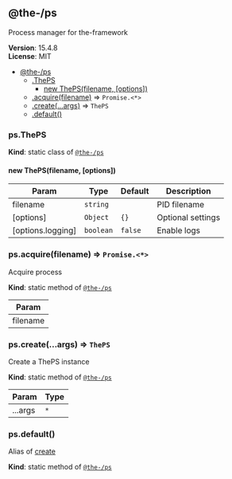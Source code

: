 <!--- Code generated by @the-/script-doc. DO NOT EDIT. -->

<a name="module_@the-/ps"></a>

## @the-/ps
Process manager for the-framework

**Version**: 15.4.8  
**License**: MIT  

* [@the-/ps](#module_@the-/ps)
    * [.ThePS](#module_@the-/ps.ThePS)
        * [new ThePS(filename, [options])](#new_module_@the-/ps.ThePS_new)
    * [.acquire(filename)](#module_@the-/ps.acquire) ⇒ <code>Promise.&lt;\*&gt;</code>
    * [.create(...args)](#module_@the-/ps.create) ⇒ <code>ThePS</code>
    * [.default()](#module_@the-/ps.default)

<a name="module_@the-/ps.ThePS"></a>

### ps.ThePS
**Kind**: static class of [<code>@the-/ps</code>](#module_@the-/ps)  
<a name="new_module_@the-/ps.ThePS_new"></a>

#### new ThePS(filename, [options])

| Param | Type | Default | Description |
| --- | --- | --- | --- |
| filename | <code>string</code> |  | PID filename |
| [options] | <code>Object</code> | <code>{}</code> | Optional settings |
| [options.logging] | <code>boolean</code> | <code>false</code> | Enable logs |

<a name="module_@the-/ps.acquire"></a>

### ps.acquire(filename) ⇒ <code>Promise.&lt;\*&gt;</code>
Acquire process

**Kind**: static method of [<code>@the-/ps</code>](#module_@the-/ps)  

| Param |
| --- |
| filename | 

<a name="module_@the-/ps.create"></a>

### ps.create(...args) ⇒ <code>ThePS</code>
Create a ThePS instance

**Kind**: static method of [<code>@the-/ps</code>](#module_@the-/ps)  

| Param | Type |
| --- | --- |
| ...args | <code>\*</code> | 

<a name="module_@the-/ps.default"></a>

### ps.default()
Alias of [create](#module_@the-/ps.create)

**Kind**: static method of [<code>@the-/ps</code>](#module_@the-/ps)  
